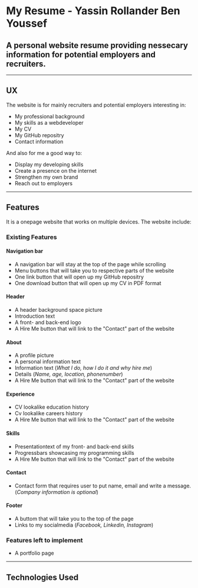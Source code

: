# My Resume - Yassin Rollander Ben Youssef

A personal website resume providing nessecary information for potential employers and recruiters.
 -

-------------------

## **UX**

The website is for mainly recruiters and potential employers interesting in:

- My professional background
- My skills as a webdeveloper
- My CV
- My GitHub repositry
- Contact information

And also for me a good way to:

- Display my developing skills
- Create a presence on the internet
- Strengthen my own brand
- Reach out to employers

---------------


## **Features**

It is a onepage website that works on multiple devices. The website include:

### **Existing Features**

#### Navigation bar
- A navigation bar will stay at the top of the page while scrolling
- Menu buttons that will take you to respective parts of the website
- One link button that will open up my GitHub repositry
- One download button that will open up my CV in PDF format

#### Header
- A header background space picture
- Introduction text
- A front- and back-end logo
- A Hire Me button that will link to the "Contact" part of the website

#### About
- A profile picture
- A personal information text
- Information text (*What I do, how I do it and why hire me*)
- Details (*Name, age, location, phonenumber*)
- A Hire Me button that will link to the "Contact" part of the website

#### Experience 
- CV lookalike education history
- Cv lookalike careers history
- A Hire Me button that will link to the "Contact" part of the website

#### Skills
- Presentationtext of my front- and back-end skills
- Progressbars showcasing my programming skills
- A Hire Me button that will link to the "Contact" part of the website

#### Contact

- Contact form that requires user to put name, email and write a message. (*Company information is optional*)

#### Footer

- A buttom that will take you to the top of the page
- Links to my socialmedia (*Facebook, Linkedin, Instagram*)




### **Features left to implement**
- A portfolio page


-----------------


## **Technologies Used**
